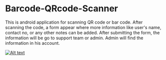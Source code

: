 # Barcode-QRcode-Scanner
This is android application for scanning QR code or bar code. After scanning the code, a form appear where more information like user's name, contact no, or any other notes can be added. After submitting the form, the information will be go to support team or admin. Admin will find the information in his account. 

[![Alt text](https://img.youtube.com/vi/ygnJJb7x8Fk/0.jpg)](https://www.youtube.com/watch?v=ygnJJb7x8Fk)

